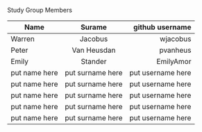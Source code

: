 Study Group Members

| Name          | Surame        | github username  |
| ------------- |:-------------:| ------:|
| Warren      | Jacobus | wjacobus  |
| Peter      | Van Heusdan      |   pvanheus  |
| Emily | Stander      | EmilyAmor     |
| put name here | put surname here      | put username here     |
| put name here | put surname here      | put username here     |
| put name here | put surname here      | put username here     |
| put name here | put surname here      | put username here     |
| put name here | put surname here      | put username here     |
